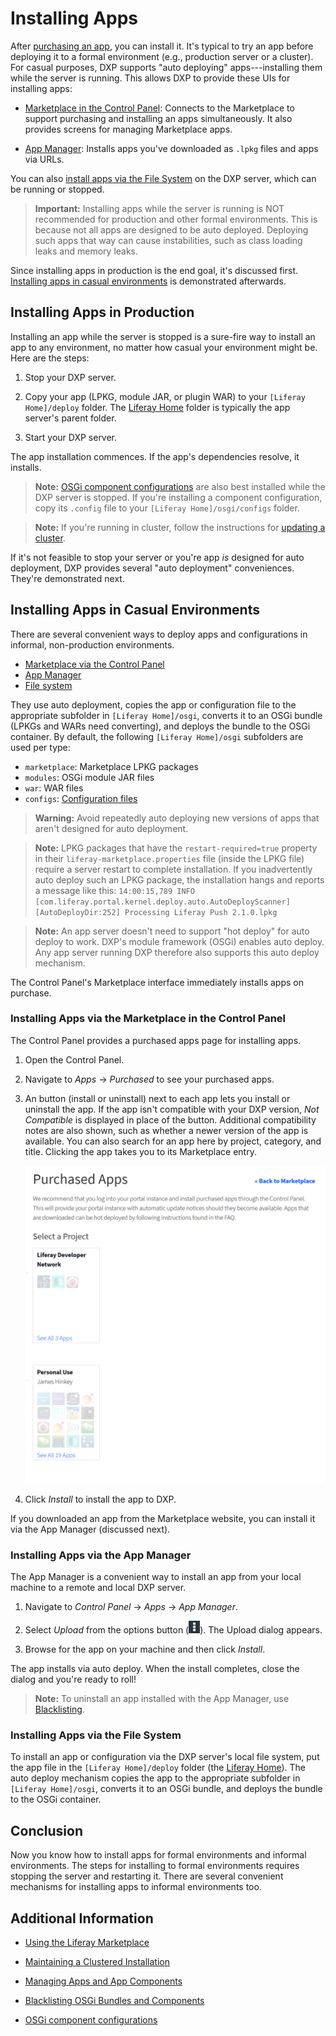 # Installing Apps

After [purchasing an app](./02-using-the-liferay-marketplace.md), you can install it. It's typical to try an app before deploying it to a formal environment (e.g., production server or a cluster). For casual purposes, DXP supports "auto deploying" apps---installing them while the server is running. This allows DXP to provide these UIs for installing apps:

- [Marketplace in the Control Panel](#using-marketplace-in-the-control-panel): Connects to the Marketplace to support purchasing and installing an apps simultaneously. It also provides screens for managing Marketplace apps.

- [App Manager](#using-the-app-manager): Installs apps you've downloaded as `.lpkg` files and apps via URLs.

You can also [install apps via the File System](#using-the-file-system) on the DXP server, which can be running or stopped.

> **Important:** Installing apps while the server is running is NOT recommended for production and other formal environments. This is because not all apps are designed to be auto deployed. Deploying such apps that way can cause instabilities, such as class loading leaks and memory leaks.

Since installing apps in production is the end goal, it's discussed first. [Installing apps in casual environments](#installing-apps-in-casual-environments) is demonstrated afterwards.

## Installing Apps in Production

Installing an app while the server is stopped is a sure-fire way to install an app to any environment, no matter how casual your environment might be. Here are the steps:

1. Stop your DXP server.

1. Copy your app (LPKG, module JAR, or plugin WAR) to your `[Liferay Home]/deploy` folder. The [Liferay Home](../../../installation-and-upgrades/14-reference/01-liferay-home.md) folder is typically the app server's parent folder.

1. Start your DXP server.

The app installation commences. If the app's dependencies resolve, it installs.

> **Note:** [OSGi component configurations](https://help.liferay.com/hc/en-us/articles/360029131591-System-Settings#exporting-and-importing-configurations) are also best installed while the DXP server is stopped. If you're installing a component configuration, copy its `.config` file to your `[Liferay Home]/osgi/configs` folder. 

> **Note:** If you're running in cluster, follow the instructions for [updating a cluster](../../../installation-and-upgrades/10-maintaining-clusters/01-maintaining-clustered-installations.md).

If it's not feasible to stop your server or you're app *is* designed for auto deployment, DXP provides several "auto deployment" conveniences. They're demonstrated next.

## Installing Apps in Casual Environments

There are several convenient ways to deploy apps and configurations in informal, non-production environments.

- [Marketplace via the Control Panel](#using-marketplace-in-the-control-panel)
- [App Manager](#using-the-app-manager)
- [File system](#using-the-file-system)

They use auto deployment, copies the app or configuration file to the appropriate subfolder in `[Liferay Home]/osgi`, converts it to an OSGi bundle (LPKGs and WARs need converting), and deploys the bundle to the OSGi container. By default, the following `[Liferay Home]/osgi` subfolders are used per type:

- `marketplace`: Marketplace LPKG packages
- `modules`: OSGi module JAR files
- `war`: WAR files
- `configs`: [Configuration files](https://help.liferay.com/hc/en-us/articles/360029131591-System-Settings#exporting-and-importing-configurations)

> **Warning:** Avoid repeatedly auto deploying new versions of apps that aren't designed for auto deployment.

> **Note:** LPKG packages that have the `restart-required=true` property in their `liferay-marketplace.properties` file (inside the LPKG file) require a server restart to complete installation. If you inadvertently auto deploy such an LPKG package, the installation hangs and reports a message like this: `14:00:15,789 INFO  [com.liferay.portal.kernel.deploy.auto.AutoDeployScanner][AutoDeployDir:252] Processing Liferay Push 2.1.0.lpkg`

> **Note:** An app server doesn't need to support "hot deploy" for auto deploy to work. DXP's module framework (OSGi) enables auto deploy. Any app server running DXP therefore also supports this auto deploy mechanism.

The Control Panel's Marketplace interface immediately installs apps on purchase.

### Installing Apps via the Marketplace in the Control Panel

The Control Panel provides a purchased apps page for installing apps.

1. Open the Control Panel.

1. Navigate to *Apps* &rarr; *Purchased* to see your purchased apps.

1. An button (install or uninstall) next to each app lets you install or uninstall the app. If the app isn't compatible with your DXP version, *Not Compatible* is displayed in place of the button. Additional compatibility notes are also shown, such as whether a newer version of the app is available. You can also search for an app here by project, category, and title. Clicking the app takes you to its Marketplace entry.

    ![Figure 1: The Control Panel's purchased apps lets you manage your purchased apps from within a running Liferay instance.](./installing-apps/marketplace-purchased-apps.png)

1. Click *Install* to install the app to DXP.

If you downloaded an app from the Marketplace website, you can install it via the App Manager (discussed next).

### Installing Apps via the App Manager

The App Manager is a convenient way to install an app from your local machine to a remote and local DXP server.

1. Navigate to *Control Panel* &rarr; *Apps* &rarr; *App Manager*.

1. Select *Upload* from the options button (![Options](./installing-apps/icon-options.png)). The Upload dialog appears.

1. Browse for the app on your machine and then click *Install*.

The app installs via auto deploy. When the install completes, close the dialog and you're ready to roll!

> **Note:** To uninstall an app installed with the App Manager, use [Blacklisting](./05-blacklisting-osgi-bundles-and-components.md).

### Installing Apps via the File System

To install an app or configuration via the DXP server's local file system, put the app file in the `[Liferay Home]/deploy` folder (the [Liferay Home](../../../installation-and-upgrades/14-reference/01-liferay-home.md)). The auto deploy mechanism copies the app to the appropriate subfolder in `[Liferay Home]/osgi`, converts it to an OSGi bundle, and deploys the bundle to the OSGi container.

## Conclusion

Now you know how to install apps for formal environments and informal environments. The steps for installing to formal environments requires stopping the server and restarting it. There are several convenient mechanisms for installing apps to informal environments too.

## Additional Information

- [Using the Liferay Marketplace](./02-using-the-liferay-marketplace.md)

- [Maintaining a Clustered Installation](../../../installation-and-upgrades/10-maintaining-clusters/01-maintaining-clustered-installations.md)

- [Managing Apps and App Components](./04-managing-apps-and-app-components.md)

- [Blacklisting OSGi Bundles and Components](./05-blacklisting-osgi-bundles-and-components.md)

- [OSGi component configurations](https://help.liferay.com/hc/en-us/articles/360029131591-System-Settings#exporting-and-importing-configurations)
